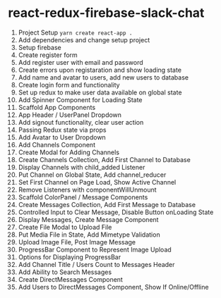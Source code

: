 # react-redux-firebase-slack-chat

1. Project Setup `yarn create react-app .`
2. Add dependencies and change setup project
3. Setup firebase
4. Create register form
5. Add register user with email and password
6. Create errors upon registaration and show loading state
7. Add name and avatar to users, add new users to database
8. Create login form and functionality
9. Set up redux to make user data available on global state
10. Add Spinner Component for Loading State
11. Scaffold App Components
12. App Header / UserPanel Dropdown
13. Add signout functionality, clear user action
14. Passing Redux state via props
15. Add Avatar to User Dropdown
16. Add Channels Component
17. Create Modal for Adding Channels
18. Create Channels Collection, Add First Channel to Database
19. Display Channels with child_added Listener
20. Put Channel on Global State, Add channel_reducer
21. Set First Channel on Page Load, Show Active Channel
22. Remove Listeners with componentWillUnmount
23. Scaffold ColorPanel / Message Components
24. Create Messages Collection, Add First Message to Database
25. Controlled Input to Clear Message, Disable Button onLoading State
26. Display Messages, Create Message Component
27. Create File Modal to Upload File
28. Put Media File in State, Add Mimetype Validation
29. Upload Image File, Post Image Message
30. ProgressBar Component to Represent Image Upload
31. Options for Displaying ProgressBar
32. Add Channel Title / Users Count to Messages Header
33. Add Ability to Search Messages
34. Create DirectMessages Component
35. Add Users to DirectMessages Component, Show If Online/Offline